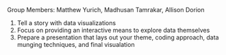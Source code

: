 Group Members: Matthew Yurich, Madhusan Tamrakar, Allison Dorion

1. Tell a story with data visualizations  
2. Focus on providing an interactive means to explore data themselves
3. Prepare a presentation that lays out your theme, coding approach, data munging techniques, and final visualation
